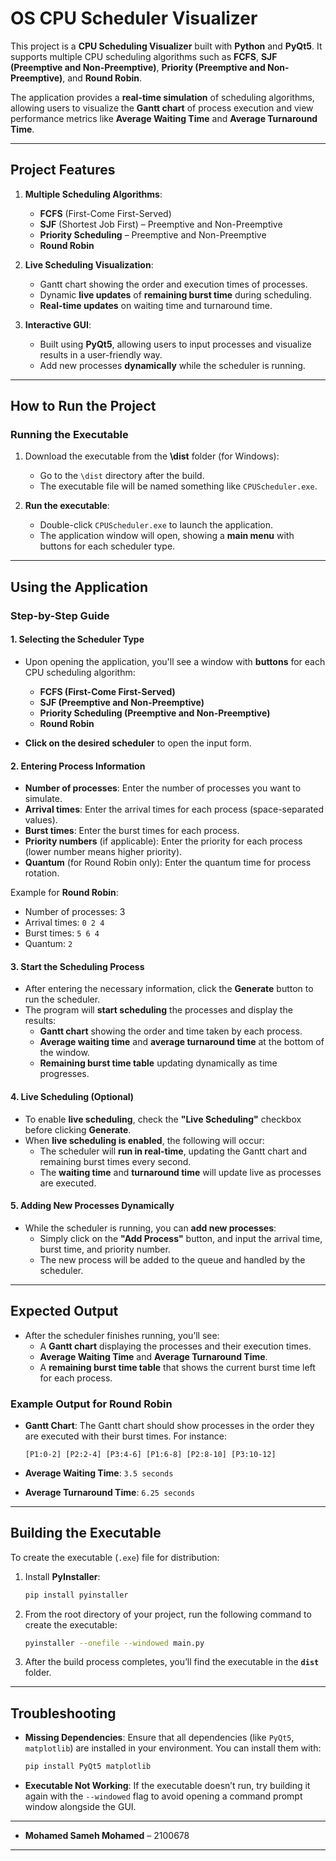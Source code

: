 # OS CPU Scheduler Visualizer

This project is a **CPU Scheduling Visualizer** built with **Python** and **PyQt5**. It supports multiple CPU scheduling algorithms such as **FCFS**, **SJF (Preemptive and Non-Preemptive)**, **Priority (Preemptive and Non-Preemptive)**, and **Round Robin**.

The application provides a **real-time simulation** of scheduling algorithms, allowing users to visualize the **Gantt chart** of process execution and view performance metrics like **Average Waiting Time** and **Average Turnaround Time**.

---

## **Project Features**

1. **Multiple Scheduling Algorithms**:
   - **FCFS** (First-Come First-Served)
   - **SJF** (Shortest Job First) – Preemptive and Non-Preemptive
   - **Priority Scheduling** – Preemptive and Non-Preemptive
   - **Round Robin**

2. **Live Scheduling Visualization**:
   - Gantt chart showing the order and execution times of processes.
   - Dynamic **live updates** of **remaining burst time** during scheduling.
   - **Real-time updates** on waiting time and turnaround time.

3. **Interactive GUI**:
   - Built using **PyQt5**, allowing users to input processes and visualize results in a user-friendly way.
   - Add new processes **dynamically** while the scheduler is running.

---

## **How to Run the Project**

### **Running the Executable**

1. Download the executable from the **\dist** folder (for Windows):
   - Go to the `\dist` directory after the build.
   - The executable file will be named something like `CPUScheduler.exe`.

2. **Run the executable**:
   - Double-click `CPUScheduler.exe` to launch the application.
   - The application window will open, showing a **main menu** with buttons for each scheduler type.

---

## **Using the Application**

### **Step-by-Step Guide**

#### 1. **Selecting the Scheduler Type**

- Upon opening the application, you'll see a window with **buttons** for each CPU scheduling algorithm:
  - **FCFS (First-Come First-Served)**
  - **SJF (Preemptive and Non-Preemptive)**
  - **Priority Scheduling (Preemptive and Non-Preemptive)**
  - **Round Robin**
  
- **Click on the desired scheduler** to open the input form.

#### 2. **Entering Process Information**

- **Number of processes**: Enter the number of processes you want to simulate.
- **Arrival times**: Enter the arrival times for each process (space-separated values).
- **Burst times**: Enter the burst times for each process.
- **Priority numbers** (if applicable): Enter the priority for each process (lower number means higher priority).
- **Quantum** (for Round Robin only): Enter the quantum time for process rotation.

Example for **Round Robin**:
- Number of processes: 3
- Arrival times: `0 2 4`
- Burst times: `5 6 4`
- Quantum: `2`

#### 3. **Start the Scheduling Process**

- After entering the necessary information, click the **Generate** button to run the scheduler.
- The program will **start scheduling** the processes and display the results:
  - **Gantt chart** showing the order and time taken by each process.
  - **Average waiting time** and **average turnaround time** at the bottom of the window.
  - **Remaining burst time table** updating dynamically as time progresses.

#### 4. **Live Scheduling (Optional)**

- To enable **live scheduling**, check the **"Live Scheduling"** checkbox before clicking **Generate**.
- When **live scheduling is enabled**, the following will occur:
  - The scheduler will **run in real-time**, updating the Gantt chart and remaining burst times every second.
  - The **waiting time** and **turnaround time** will update live as processes are executed.

#### 5. **Adding New Processes Dynamically**

- While the scheduler is running, you can **add new processes**:
  - Simply click on the **"Add Process"** button, and input the arrival time, burst time, and priority number.
  - The new process will be added to the queue and handled by the scheduler.
  
---

## **Expected Output**

- After the scheduler finishes running, you’ll see:
  - A **Gantt chart** displaying the processes and their execution times.
  - **Average Waiting Time** and **Average Turnaround Time**.
  - A **remaining burst time table** that shows the current burst time left for each process.

### **Example Output for Round Robin**

- **Gantt Chart**: The Gantt chart should show processes in the order they are executed with their burst times. For instance:
  ```
  [P1:0-2] [P2:2-4] [P3:4-6] [P1:6-8] [P2:8-10] [P3:10-12]
  ```

- **Average Waiting Time**: `3.5 seconds`
- **Average Turnaround Time**: `6.25 seconds`

---

## **Building the Executable**

To create the executable (`.exe`) file for distribution:
1. Install **PyInstaller**:
   ```bash
   pip install pyinstaller
   ```

2. From the root directory of your project, run the following command to create the executable:
   ```bash
   pyinstaller --onefile --windowed main.py
   ```

3. After the build process completes, you’ll find the executable in the **`dist`** folder.

---

## **Troubleshooting**

- **Missing Dependencies**: Ensure that all dependencies (like `PyQt5`, `matplotlib`) are installed in your environment. You can install them with:
  ```bash
  pip install PyQt5 matplotlib
  ```

- **Executable Not Working**: If the executable doesn’t run, try building it again with the `--windowed` flag to avoid opening a command prompt window alongside the GUI.

---



- **Mohamed Sameh Mohamed** – 2100678

---
